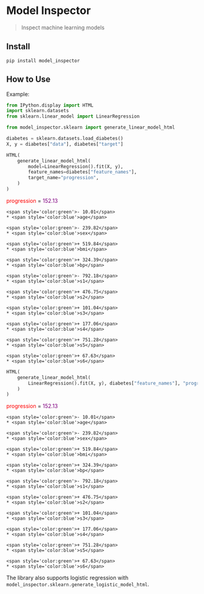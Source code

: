 # Model Inspector
> Inspect machine learning models


## Install

`pip install model_inspector`

## How to Use

Example:

```python
from IPython.display import HTML
import sklearn.datasets
from sklearn.linear_model import LinearRegression

from model_inspector.sklearn import generate_linear_model_html
```

```python
diabetes = sklearn.datasets.load_diabetes()
X, y = diabetes["data"], diabetes["target"]

HTML(
    generate_linear_model_html(
        model=LinearRegression().fit(X, y),
        feature_names=diabetes["feature_names"],
        target_name="progression",
    )
)
```





<span style='color:red'>progression</span>
= <span style='color:purple'>152.13</span>

    <span style='color:green'>- 10.01</span>
    * <span style='color:blue'>age</span>

    <span style='color:green'>- 239.82</span>
    * <span style='color:blue'>sex</span>

    <span style='color:green'>+ 519.84</span>
    * <span style='color:blue'>bmi</span>

    <span style='color:green'>+ 324.39</span>
    * <span style='color:blue'>bp</span>

    <span style='color:green'>- 792.18</span>
    * <span style='color:blue'>s1</span>

    <span style='color:green'>+ 476.75</span>
    * <span style='color:blue'>s2</span>

    <span style='color:green'>+ 101.04</span>
    * <span style='color:blue'>s3</span>

    <span style='color:green'>+ 177.06</span>
    * <span style='color:blue'>s4</span>

    <span style='color:green'>+ 751.28</span>
    * <span style='color:blue'>s5</span>

    <span style='color:green'>+ 67.63</span>
    * <span style='color:blue'>s6</span>




```python
HTML(
    generate_linear_model_html(
        LinearRegression().fit(X, y), diabetes["feature_names"], "progression"
    )
)
```





<span style='color:red'>progression</span>
= <span style='color:purple'>152.13</span>

    <span style='color:green'>- 10.01</span>
    * <span style='color:blue'>age</span>

    <span style='color:green'>- 239.82</span>
    * <span style='color:blue'>sex</span>

    <span style='color:green'>+ 519.84</span>
    * <span style='color:blue'>bmi</span>

    <span style='color:green'>+ 324.39</span>
    * <span style='color:blue'>bp</span>

    <span style='color:green'>- 792.18</span>
    * <span style='color:blue'>s1</span>

    <span style='color:green'>+ 476.75</span>
    * <span style='color:blue'>s2</span>

    <span style='color:green'>+ 101.04</span>
    * <span style='color:blue'>s3</span>

    <span style='color:green'>+ 177.06</span>
    * <span style='color:blue'>s4</span>

    <span style='color:green'>+ 751.28</span>
    * <span style='color:blue'>s5</span>

    <span style='color:green'>+ 67.63</span>
    * <span style='color:blue'>s6</span>




The library also supports logistic regression with `model_inspector.sklearn.generate_logistic_model_html`.
